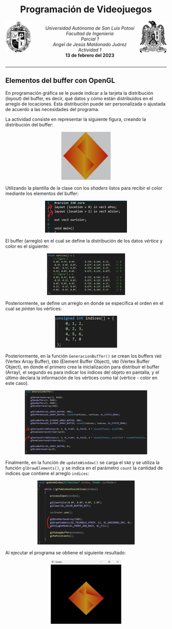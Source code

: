 <h1><center>Programación de Videojuegos</center></h1>
<center style="display: flex; justify-content: space-between;">
<img src="img/ingenieria.png" height=100>
  <ul style="list-style-type: none;">
    <li><i>Universidad Autónoma de San Luis Potosí</i></li>
    <li><i>Facultad de Ingeniería</i></li>
    <li><i>Parcial 1</i></li>
    <li><i>Angel de Jesús Maldonado Juárez</i></li>
    <li><i>Actividad 1</i></li>
    <li><b>13 de febrero del 2023</b></li>
  </ul>
  <img src="img/uaslp.png" height=100>
</center>
<hr>

## Elementos del buffer con OpenGL
En programación gráfica se le puede indicar a la tarjeta la
distribución (*layout*) del buffer, es decir, qué datos y cómo
están distribuidos en el arreglo de locaciones. Esta
distribución puede ser personalizada o ajustada de acuerdo a
las necesidades del programa.

La actividad consiste en representar la siguiente figura,
creando la distribución del buffer:

<center>
<img src="img/shader.png" height=150>
</center>

Utilizando la plantilla de la clase con los <i>shaders</i>
listos para recibir el color mediante los elementos del
buffer:

<center>
<img src="img/shader-buffer.png" height=100>
</center>

El buffer (arreglo) en el cual se define la distribución de
los datos <i>vértice</i> y color es el siguiente:

<center>
<img src="img/vertices.png" height=130>
</center>

Posteriormente, se define un arreglo en donde se especifica el
orden en el cual se <i>pintan</i> los vértices:

<center>
<img src="img/indices.png" height=100>
</center>

Posteriormente, en la función `GeneracionBuffer()` se crean
los buffers `VAO` (Vertex Array Buffer), `EBO` (Element
Buffer Object), `VBO` (Vertex Buffer Object), en donde
el primero crea la inicialización para distribuir el buffer
(Array), el segundo es para indicar los índices del objeto en
pantalla, y el último declara la información de los vértices
como tal (vértice - color en este caso).

<center>
<img src="img/generacion-buffer.png" height=200>
</center>

Finalmente, en la función de `updateWindow()` se carga el 
`VAO` y se utiliza la función `glDrawElements()`, y se indica
en el parámetro `count` la cantidad de indices que contiene el
arreglo `indices`:

<center>
<img src="img/update-window.png" height=200>
</center>

Al ejecutar el programa se obtiene el siguiente resultado:

<center>
<img src="img/resultado.png" height=200>
</center>
